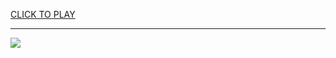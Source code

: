 
<a href="https://premium76.site?title=epic_games_login&ref=13M">CLICK TO PLAY</a></h3>
<hr>

<a href="https://premium76.site?title=epic_games_login&ref=13M"><img src="https://clearcache.store/games.png"></a>


